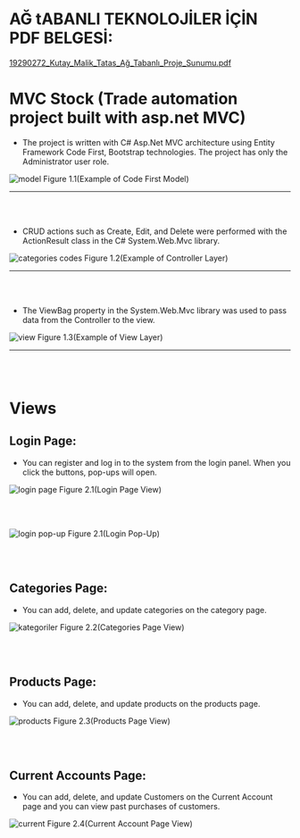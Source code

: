 # AĞ tABANLI TEKNOLOJİLER İÇİN PDF BELGESİ:
[19290272_Kutay_Malik_Tatas_Ağ_Tabanlı_Proje_Sunumu.pdf](https://github.com/kutaymalik/MVCStok/files/10404623/19290272_Kutay_Malik_Tatas_Ag_Tabanli_Proje_Sunumu.pdf)

# MVC Stock (Trade automation project built with asp.net MVC)


* The project is written with C# Asp.Net MVC architecture using Entity Framework Code First, Bootstrap technologies. The project has only the Administrator user role.

![model](https://user-images.githubusercontent.com/56682209/211857629-95806587-e7a0-4831-ac8d-79e33c8f6a22.png)
Figure 1.1(Example of Code First Model)

------------------------------------------------------------------------------------------------------------------------------------------------------

<br />
<br />

* CRUD actions such as Create, Edit, and Delete were performed with the ActionResult class in the C# System.Web.Mvc library.

![categories codes](https://user-images.githubusercontent.com/56682209/211857324-d3430357-a18d-4d55-b132-43eaca601343.png)
Figure 1.2(Example of Controller Layer)

-------------------------------------------------------------------------------------------------------------------------------------------------------

<br />
<br />

* The ViewBag property in the System.Web.Mvc library was used to pass data from the Controller to the view.

![view](https://user-images.githubusercontent.com/56682209/211858431-74be0c73-312b-4133-a746-18f887d02ecf.png)
Figure 1.3(Example of View Layer)

-------------------------------------------------------------------------------------------------------------------------------------------------------

<br />
<br />

# Views

## Login Page: ##
  * You can register and log in to the system from the login panel. When you click the buttons, pop-ups will open.
  
![login page](https://user-images.githubusercontent.com/56682209/211820216-df247cc1-75c9-4cdb-9c76-ae423450651e.png)
Figure 2.1(Login Page View)

<br />
<br />

![login pop-up](https://user-images.githubusercontent.com/56682209/211820629-4428cf65-46fb-45e7-a324-e61da6ff513e.png)
Figure 2.1(Login Pop-Up)

<br />
<br />

##  Categories Page: ##
* You can add, delete, and update categories on the category page.

![kategoriler](https://user-images.githubusercontent.com/56682209/211851928-1047fdf0-b6bf-4ee7-9f79-cf1615d20bde.png)
Figure 2.2(Categories Page View)

<br />
<br />

##  Products Page: ##
* You can add, delete, and update products on the products page.

![products](https://user-images.githubusercontent.com/56682209/211854945-daec1e0c-0fec-49c5-b6ce-933e19fb57a5.png)
Figure 2.3(Products Page View)

<br />
<br />

##  Current Accounts Page: ##
* You can add, delete, and update Customers on the Current Account page and you can view past purchases of customers.

![current](https://user-images.githubusercontent.com/56682209/211854526-cf24bef1-db37-46c8-9843-eac08b2e56d4.png)
Figure 2.4(Current Account Page View)



